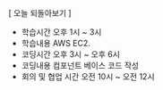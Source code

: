 [ 오늘 되돌아보기 ]
- 학습시간
  오후 1시 ~ 3시
- 학습내용
  AWS EC2. 
- 코딩시간
  오후 3시 ~ 오후 6시
- 코딩내용
  컴포넌트 베이스 코드 작성
- 회의 및 협업 시간
  오전 10시 ~ 오전 12시
